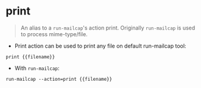 # print 

> An alias to a `run-mailcap`'s action print.
> Originally `run-mailcap` is used to process mime-type/file.

- Print action can be used to print any file on default run-mailcap tool:

`print {{filename}}`

- With `run-mailcap`:

`run-mailcap --action=print {{filename}}`
